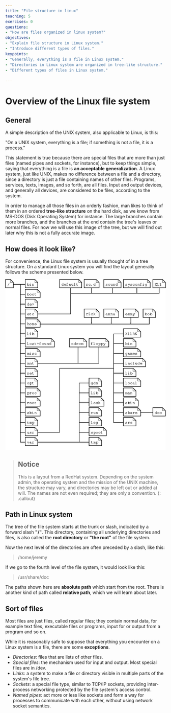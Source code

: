 ```yaml
---
title: "File structure in linux"
teaching: 5
exercises: 0
questions:
- "How are files organized in linux system?"
objectives:
- "Explain file structure in Linux system."
- "Introduce different types of files."
keypoints:
- "Generally, everything is a file in Linux system."
- "Directories in Linux system are organized in tree-like structure."
- "Different types of files in Linux system."

---
```


# Overview of the Linux file system

## General

A simple description of the UNIX system, also applicable to Linux, is this:

"On a UNIX system, everything is a file; if something is not a file, it is a process."

This statement is true because there are special files that are more than just files
(named pipes and sockets, for instance), but to keep things simple, saying that
everything is a file is **an acceptable generalization**. A Linux system, just like UNIX,
makes no difference between a file and a directory, since a directory is just a file
containing names of other files. Programs, services, texts, images, and so forth, are all
files. Input and output devices, and generally all devices, are considered to be files,
according to the system.

In order to manage all those files in an orderly fashion, man likes to think of them in
an ordered **tree-like structure** on the hard disk, as we know from MS-DOS (Disk
Operating System) for instance. The large branches contain more branches, and the
branches at the end contain the tree's leaves or normal files. For now we will use this
image of the tree, but we will find out later why this is not a fully accurate image.



## How does it look like?

For convenience, the Linux file system is usually thought of in a tree structure.
On a standard Linux system you will find the layout generally follows the scheme
presented below.


![The file system](../fig/Linux-FileSystem-layout.png)


> ## Notice
> This is a layout from a RedHat system.
>Depending on the system admin, the operating system and the mission of the UNIX machine, the structure may vary,
>and directories may be left out or added at will. The names are not even required;
>they are only a convention.
{: .callout}

## Path in Linux system

The tree of the file system starts at the trunk or slash, indicated by a forward slash **"/"**.
This directory, containing all underlying directories and files, is also called the **root directory** or **"the root"** of the file system.

Now the next level of the directories are often preceded by a slash, like this:

> /home/jeremy

If we go to the fourth level of the file system, it would look like this:

> /usr/share/doc

The paths shown here are **absolute path** which start from the root. There is another kind of path called **relative path**, which we will learn about later.

## Sort of files
Most files are just files, called regular files; they contain normal data, for example
text files, executable files or programs, input for or output from a program and so on.

While it is reasonably safe to suppose that everything you encounter on a Linux system is
a file, there are some **exceptions**.

* *Directories*: files that are lists of other files.
* *Special files*: the mechanism used for input and output. Most special files are in /dev.
* *Links*: a system to make a file or directory visible in multiple parts of the system's file tree.
* *Sockets*: a special file type, similar to TCP/IP sockets, providing inter-process networking protected by the file system's access control.
* *Named pipes*: act more or less like sockets and form a way for processes to communicate with each other, without using network socket semantics.

